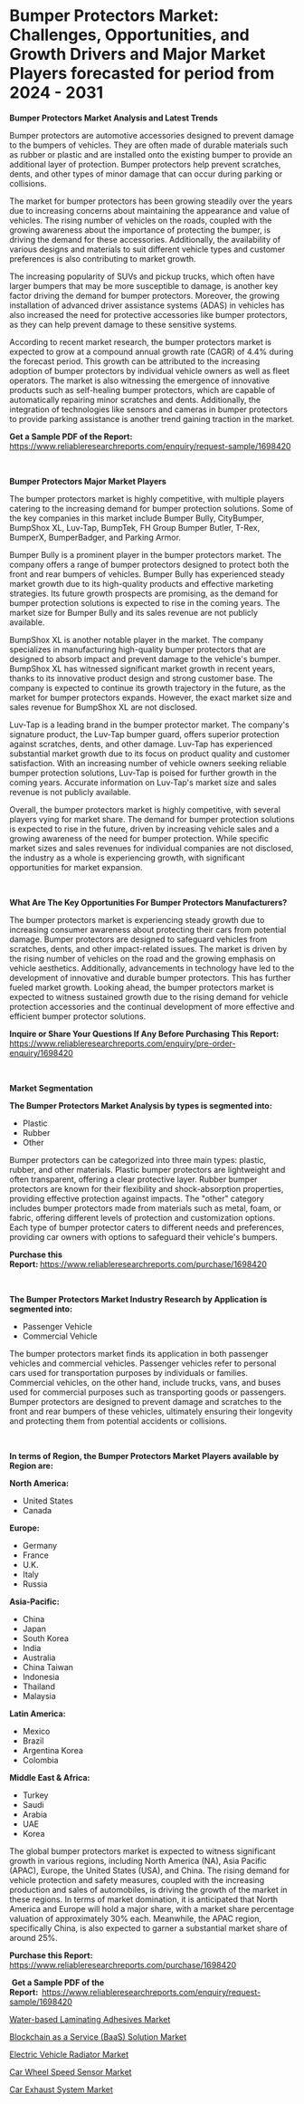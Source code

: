 <p><h1>Bumper Protectors Market: Challenges, Opportunities, and Growth Drivers and Major Market Players forecasted for period from 2024 - 2031</h1></p><p><strong>Bumper Protectors Market Analysis and Latest Trends</strong></p>
<p><p>Bumper protectors are automotive accessories designed to prevent damage to the bumpers of vehicles. They are often made of durable materials such as rubber or plastic and are installed onto the existing bumper to provide an additional layer of protection. Bumper protectors help prevent scratches, dents, and other types of minor damage that can occur during parking or collisions.</p><p>The market for bumper protectors has been growing steadily over the years due to increasing concerns about maintaining the appearance and value of vehicles. The rising number of vehicles on the roads, coupled with the growing awareness about the importance of protecting the bumper, is driving the demand for these accessories. Additionally, the availability of various designs and materials to suit different vehicle types and customer preferences is also contributing to market growth.</p><p>The increasing popularity of SUVs and pickup trucks, which often have larger bumpers that may be more susceptible to damage, is another key factor driving the demand for bumper protectors. Moreover, the growing installation of advanced driver assistance systems (ADAS) in vehicles has also increased the need for protective accessories like bumper protectors, as they can help prevent damage to these sensitive systems.</p><p>According to recent market research, the bumper protectors market is expected to grow at a compound annual growth rate (CAGR) of 4.4% during the forecast period. This growth can be attributed to the increasing adoption of bumper protectors by individual vehicle owners as well as fleet operators. The market is also witnessing the emergence of innovative products such as self-healing bumper protectors, which are capable of automatically repairing minor scratches and dents. Additionally, the integration of technologies like sensors and cameras in bumper protectors to provide parking assistance is another trend gaining traction in the market.</p></p>
<p><strong>Get a Sample PDF of the Report:&nbsp;</strong> <a href="https://www.reliableresearchreports.com/enquiry/request-sample/1698420">https://www.reliableresearchreports.com/enquiry/request-sample/1698420</a></p>
<p>&nbsp;</p>
<p><strong>Bumper Protectors Major Market Players</strong></p>
<p><p>The bumper protectors market is highly competitive, with multiple players catering to the increasing demand for bumper protection solutions. Some of the key companies in this market include Bumper Bully, CityBumper, BumpShox XL, Luv-Tap, BumpTek, FH Group Bumper Butler, T-Rex, BumperX, BumperBadger, and Parking Armor.</p><p>Bumper Bully is a prominent player in the bumper protectors market. The company offers a range of bumper protectors designed to protect both the front and rear bumpers of vehicles. Bumper Bully has experienced steady market growth due to its high-quality products and effective marketing strategies. Its future growth prospects are promising, as the demand for bumper protection solutions is expected to rise in the coming years. The market size for Bumper Bully and its sales revenue are not publicly available.</p><p>BumpShox XL is another notable player in the market. The company specializes in manufacturing high-quality bumper protectors that are designed to absorb impact and prevent damage to the vehicle's bumper. BumpShox XL has witnessed significant market growth in recent years, thanks to its innovative product design and strong customer base. The company is expected to continue its growth trajectory in the future, as the market for bumper protectors expands. However, the exact market size and sales revenue for BumpShox XL are not disclosed.</p><p>Luv-Tap is a leading brand in the bumper protector market. The company's signature product, the Luv-Tap bumper guard, offers superior protection against scratches, dents, and other damage. Luv-Tap has experienced substantial market growth due to its focus on product quality and customer satisfaction. With an increasing number of vehicle owners seeking reliable bumper protection solutions, Luv-Tap is poised for further growth in the coming years. Accurate information on Luv-Tap's market size and sales revenue is not publicly available.</p><p>Overall, the bumper protectors market is highly competitive, with several players vying for market share. The demand for bumper protection solutions is expected to rise in the future, driven by increasing vehicle sales and a growing awareness of the need for bumper protection. While specific market sizes and sales revenues for individual companies are not disclosed, the industry as a whole is experiencing growth, with significant opportunities for market expansion.</p></p>
<p>&nbsp;</p>
<p><strong>What Are The Key Opportunities For Bumper Protectors Manufacturers?</strong></p>
<p><p>The bumper protectors market is experiencing steady growth due to increasing consumer awareness about protecting their cars from potential damage. Bumper protectors are designed to safeguard vehicles from scratches, dents, and other impact-related issues. The market is driven by the rising number of vehicles on the road and the growing emphasis on vehicle aesthetics. Additionally, advancements in technology have led to the development of innovative and durable bumper protectors. This has further fueled market growth. Looking ahead, the bumper protectors market is expected to witness sustained growth due to the rising demand for vehicle protection accessories and the continual development of more effective and efficient bumper protector solutions.</p></p>
<p><strong>Inquire or Share Your Questions If Any Before Purchasing This Report:</strong> <a href="https://www.reliableresearchreports.com/enquiry/pre-order-enquiry/1698420">https://www.reliableresearchreports.com/enquiry/pre-order-enquiry/1698420</a></p>
<p>&nbsp;</p>
<p><strong>Market Segmentation</strong></p>
<p><strong>The Bumper Protectors Market Analysis by types is segmented into:</strong></p>
<p><ul><li>Plastic</li><li>Rubber</li><li>Other</li></ul></p>
<p><p>Bumper protectors can be categorized into three main types: plastic, rubber, and other materials. Plastic bumper protectors are lightweight and often transparent, offering a clear protective layer. Rubber bumper protectors are known for their flexibility and shock-absorption properties, providing effective protection against impacts. The "other" category includes bumper protectors made from materials such as metal, foam, or fabric, offering different levels of protection and customization options. Each type of bumper protector caters to different needs and preferences, providing car owners with options to safeguard their vehicle's bumpers.</p></p>
<p><strong>Purchase this Report:&nbsp;</strong><a href="https://www.reliableresearchreports.com/purchase/1698420">https://www.reliableresearchreports.com/purchase/1698420</a></p>
<p>&nbsp;</p>
<p><strong>The Bumper Protectors Market Industry Research by Application is segmented into:</strong></p>
<p><ul><li>Passenger Vehicle</li><li>Commercial Vehicle</li></ul></p>
<p><p>The bumper protectors market finds its application in both passenger vehicles and commercial vehicles. Passenger vehicles refer to personal cars used for transportation purposes by individuals or families. Commercial vehicles, on the other hand, include trucks, vans, and buses used for commercial purposes such as transporting goods or passengers. Bumper protectors are designed to prevent damage and scratches to the front and rear bumpers of these vehicles, ultimately ensuring their longevity and protecting them from potential accidents or collisions.</p></p>
<p>&nbsp;</p>
<p><strong>In terms of Region, the Bumper Protectors Market Players available by Region are:</strong></p>
<p>
    <p> <strong> North America: </strong>
        <ul>
            <li>United States</li>
            <li>Canada</li>
        </ul>
        </p> 
    <p> <strong> Europe: </strong>
        <ul>
            <li>Germany</li>
            <li>France</li>
            <li>U.K.</li>
            <li>Italy</li>
            <li>Russia</li>
        </ul>
        </p> 
    <p> <strong> Asia-Pacific: </strong>
        <ul>
            <li>China</li>
            <li>Japan</li>
            <li>South Korea</li>
            <li>India</li>
            <li>Australia</li>
            <li>China Taiwan</li>
            <li>Indonesia</li>
            <li>Thailand</li>
            <li>Malaysia</li>
        </ul>
        </p> 
    <p> <strong> Latin America: </strong>
        <ul>
            <li>Mexico</li>
            <li>Brazil</li>
            <li>Argentina Korea</li>
            <li>Colombia</li>
        </ul>
        </p> 
    <p> <strong> Middle East & Africa: </strong>
        <ul>
            <li>Turkey</li>
            <li>Saudi</li>
            <li>Arabia</li>
            <li>UAE</li>
            <li>Korea</li>
        </ul>
    </p>
    </p>
<p><p>The global bumper protectors market is expected to witness significant growth in various regions, including North America (NA), Asia Pacific (APAC), Europe, the United States (USA), and China. The rising demand for vehicle protection and safety measures, coupled with the increasing production and sales of automobiles, is driving the growth of the market in these regions. In terms of market domination, it is anticipated that North America and Europe will hold a major share, with a market share percentage valuation of approximately 30% each. Meanwhile, the APAC region, specifically China, is also expected to garner a substantial market share of around 25%.</p></p>
<p><strong>Purchase this Report: </strong><a href="https://www.reliableresearchreports.com/purchase/1698420">https://www.reliableresearchreports.com/purchase/1698420</a></p>
<p>&nbsp;<strong>Get a Sample PDF of the Report:&nbsp;&nbsp;</strong><a href="https://www.reliableresearchreports.com/enquiry/request-sample/1698420">https://www.reliableresearchreports.com/enquiry/request-sample/1698420</a></p>
<p><strong></strong></p>
<p><p><a href="https://github.com/YashRP12/Market-Research-Report-List-3/blob/main/water-based-laminating-adhesives-market.md">Water-based Laminating Adhesives Market</a></p><p><a href="https://github.com/scarol104/Market-Research-Report-List-2/blob/main/blockchain-as-a-service-baas-solution-market.md">Blockchain as a Service (BaaS) Solution Market</a></p><p><a href="https://medium.com/p/4e817c57acf3/edit">Electric Vehicle Radiator Market</a></p><p><a href="https://medium.com/p/bc3de1d106f5/edit">Car Wheel Speed Sensor Market</a></p><p><a href="https://medium.com/p/ab64035e5ce2/edit">Car Exhaust System Market</a></p></p>